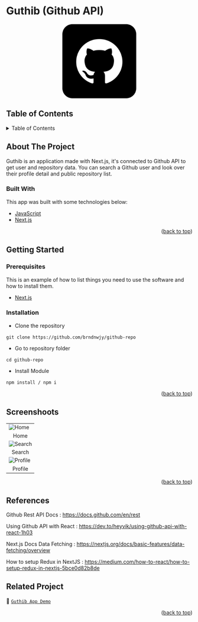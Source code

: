# Guthib (Github API)

<!-- Logo -->
<div align="center">
<img src="./documentation/github.png" align="center" width="200" height="auto" />
</div>

<!-- Table of Contents -->
## Table of Contents

<details>
  <summary>Table of Contents</summary>
  <ol>
    <li>
      <a href="#about-the-project">About The Project</a>
      <ul>
        <li><a href="#built-with">Built With</a></li>
      </ul>
    </li>
    <li>
      <a href="#getting-started">Getting Started</a>
      <ul>
        <li><a href="#prerequisites">Prerequisites</a></li>
        <li><a href="#installation">Installation</a></li>
      </ul>
    </li>
    <li><a href="#screenshoots">Screenshoots</a></li>
    <li><a href="#References">References</a></li>
    <li><a href="#related-project">Related Projects</a></li>
  </ol>
</details>

<!-- About The Project -->
## About The Project
Guthib is an application made with Next.js, it's connected to Github API to get user and repository data.
You can search a Github user and look over their profile detail and public repository list.

### Built With
This app was built with some technologies below:
- [JavaScript](https://www.javascript.com/)
- [Next.js](https://nextjs.org/)

<p align="right">(<a href="#top">back to top</a>)</p>

<!-- Getting Started -->
## Getting Started

### Prerequisites

This is an example of how to list things you need to use the software and how to install them.

* [Next.js](https://nextjs.org/learn/basics/create-nextjs-app)

### Installation

- Clone the repository
```
git clone https://github.com/brndnwjy/github-repo
```
- Go to repository folder
```
cd github-repo
```
- Install Module
```
npm install / npm i
```

<p align="right">(<a href="#top">back to top</a>)</p>

<!-- Screenshoots -->
## Screenshoots
<table>
  <tr>
    <td><image src="./documentation/home.png" alt="Home" width=100%/></td>
  </tr>
  <tr>
    <td align="center">Home</td>
  </tr>
  
  <tr>
    <td><image src="./documentation/search.png" alt="Search" width=100%/></td>
  </tr>
  <tr>
    <td align="center">Search</td>
  </tr>
  
  <tr>
    <td><image src="./documentation/profile.png" alt="Profile" width=100%></td>
  </tr>
  <tr>
      <td align="center">Profile</td>
  </tr>
</table>


<p align="right">(<a href="#top">back to top</a>)</p>

<!-- References -->
## References
Github Rest API Docs :
https://docs.github.com/en/rest

Using Github API with React :
https://dev.to/heyvik/using-github-api-with-react-1h03

Next.js Docs Data Fetching : 
https://nextjs.org/docs/basic-features/data-fetching/overview

How to setup Redux in NextJS :
https://medium.com/how-to-react/how-to-setup-redux-in-nextjs-5bce0d82b8de

<!-- Related Projects -->
## Related Project

:rocket: [`Guthib App Demo`](https://guthib.vercel.app)

<p align="right">(<a href="#top">back to top</a>)</p>
